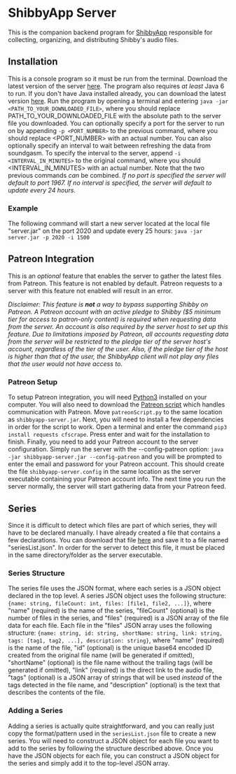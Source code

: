 # ShibbyApp Server
This is the companion backend program for [ShibbyApp](https://github.com/kraowx/shibbyapp) responsible for collecting, organizing, and distributing Shibby's audio files.

## Installation
This is a console program so it must be run from the terminal. Download the latest version of the server [here](https://github.com/kraowx/shibbyapp-server/releases/latest). The program also requires *at least* Java 6 to run. If you don't have Java installed already, you can download the latest version [here](https://www.java.com/en/download/). Run the program by opening a terminal and entering ```java -jar <PATH_TO_YOUR_DOWNLOADED_FILE>```, where you should replace PATH_TO_YOUR_DOWNLOADED_FILE with the absolute path to the server file you downloaded. You can optionally specify a port for the server to run on by appending ```-p <PORT_NUMBER>``` to the previous command, where you should replace <PORT_NUMBER> with an actual number. You can also optionally specify an interval to wait between refreshing the data from soundgasm. To specify the interval to the server, append ```-i <INTERVAL_IN_MINUTES>``` to the original command, where you should <INTERVAL_IN_MINUTES> with an actual number. Note that the two previous commands *can* be combined. *If no port is specified the server will default to port 1967. If no interval is specified, the server will default to update every 24 hours.*

### Example
The following command will start a new server located at the local file "server.jar" on the port 2020 and update every 25 hours: ```java -jar server.jar -p 2020 -i 1500```

## Patreon Integration
This is an *optional* feature that enables the server to gather the latest files from Patreon. This feature is not enabled by default. Patreon requests to a server with this feature not enabled will result in an error.

*Disclaimer: This feature is **not** a way to bypass supporting Shibby on Patreon. A Patreon account with an active pledge to Shibby ($5 minimum tier for access to patron-only content) is required when requesting data from the server. An account is also required by the server host to set up this feature. Due to limitations imposed by Patreon, all accounts requesting data from the server will be restricted to the pledge tier of the server host's account, regardless of the tier of the user. Also, if the pledge tier of the host is higher than that of the user, the ShibbyApp client will not play any files that the user would not have access to.*

### Patreon Setup
To setup Patreon integration, you will need [Python3](https://www.python.org/downloads/) installed on your computer. You will also need to download the [Patreon script](https://github.com/kraowx/shibbyapp-server/releases/latest/download/patreonScript.py) which handles communication with Patreon. Move ```patreonScript.py``` to the same location as ```shibbyapp-server.jar```. Next, you will need to install a few dependencies in order for the script to work. Open a terminal and enter the command ```pip3 install requests cfscrape```. Press enter and wait for the installation to finish. Finally, you need to add your Patreon account to the server configuration. Simply run the server with the --config-patreon option: ```java -jar shibbyapp-server.jar --config-patreon``` and you will be prompted to enter the email and password for your Patreon account. This should create the file ```shibbyapp-server.config``` in the same location as the server executable containing your Patreon account info. The next time you run the server normally, the server will start gathering data from your Patreon feed.

## Series
Since it is difficult to detect which files are part of which series, they will have to be declared manually. I have already created a file that contains a few declarations. You can download that file [here](https://raw.githubusercontent.com/kraowx/shibbyapp-server/master/seriesList.json) and save it to a file named "seriesList.json". In order for the server to detect this file, it must be placed in the same directory/folder as the server executable.

### Series Structure
The series file uses the JSON format, where each series is a JSON object declared in the top level. A series JSON object uses the following structure: ```{name: string, fileCount: int, files: [file1, file2, ...]}```, where "name" (required) is the name of the series, "fileCount" (optional) is the number of files in the series, and "files" (required) is a JSON array of the file data for each file. Each file in the "files" JSON array uses the following structure: ```{name: string, id: string, shortName: string, link: string, tags: [tag1, tag2, ...], description: string}```, where "name" (required) is the name of the file, "id" (optional) is the unique base64 encoded ID created from the original file name (will be generated if omitted), "shortName" (optional) is the file name without the trailing tags (will be generated if omitted), "link" (required) is the direct link to the audio file, "tags" (optional) is a JSON array of strings that will be used *instead* of the tags detected in the file name, and "description" (optional) is the text that describes the contents of the file.

### Adding a Series
Adding a series is actually quite straightforward, and you can really just copy the format/pattern used in the ```seriesList.json``` file to create a new series. You will need to construct a JSON object for each file you want to add to the series by following the structure described above. Once you have the JSON objects for each file, you can construct a JSON object for the series and simply add it to the top-level JSON array.
